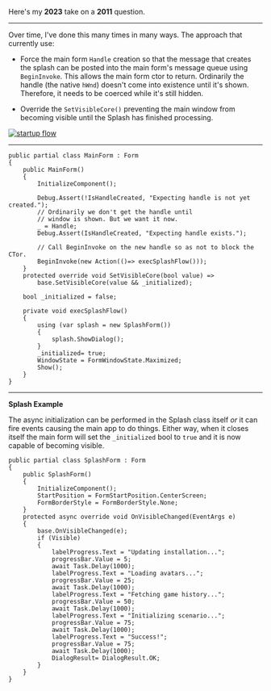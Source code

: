 Here's my **2023** take on a **2011** question.
***
Over time, I've done this many times in many ways. The approach that currently use:

- Force the main form `Handle` creation so that the message that creates the splash can be posted into the main form's message queue using `BeginInvoke`. This allows the main form ctor to return. Ordinarily the handle (the native `hWnd`) doesn't come into existence until it's shown. Therefore, it needs to be coerced while it's still hidden.

- Override the `SetVisibleCore()` preventing the main window from becoming visible until the Splash has finished processing.

[![startup flow][1]][1]

***
    public partial class MainForm : Form
    {
        public MainForm()
        {
            InitializeComponent();

            Debug.Assert(!IsHandleCreated, "Expecting handle is not yet created.");
            // Ordinarily we don't get the handle until
            // window is shown. But we want it now.
            _ = Handle;
            Debug.Assert(IsHandleCreated, "Expecting handle exists.");

            // Call BeginInvoke on the new handle so as not to block the CTor.
            BeginInvoke(new Action(()=> execSplashFlow()));
        }
        protected override void SetVisibleCore(bool value) =>
            base.SetVisibleCore(value && _initialized);

        bool _initialized = false;

        private void execSplashFlow()
        {
            using (var splash = new SplashForm())
            {
                splash.ShowDialog();
            }
            _initialized= true;
            WindowState = FormWindowState.Maximized;
            Show();
        }
    }

***
**Splash Example**

The async initialization can be performed in the Splash class itself _or_ it can fire events causing the main app to do things. Either way, when it closes itself the main form will set the `_initialized` bool to `true` and it is now capable of becoming visible.

    public partial class SplashForm : Form
    {
        public SplashForm()
        {
            InitializeComponent();
            StartPosition = FormStartPosition.CenterScreen;
            FormBorderStyle = FormBorderStyle.None;
        }
        protected async override void OnVisibleChanged(EventArgs e)
        {
            base.OnVisibleChanged(e);
            if (Visible)
            {
                labelProgress.Text = "Updating installation...";
                progressBar.Value = 5;
                await Task.Delay(1000);
                labelProgress.Text = "Loading avatars...";
                progressBar.Value = 25;
                await Task.Delay(1000);
                labelProgress.Text = "Fetching game history...";
                progressBar.Value = 50;
                await Task.Delay(1000);
                labelProgress.Text = "Initializing scenario...";
                progressBar.Value = 75;
                await Task.Delay(1000);
                labelProgress.Text = "Success!";
                progressBar.Value = 75;
                await Task.Delay(1000);
                DialogResult= DialogResult.OK;
            }
        }
    }


  [1]: https://i.stack.imgur.com/zDXTa.png